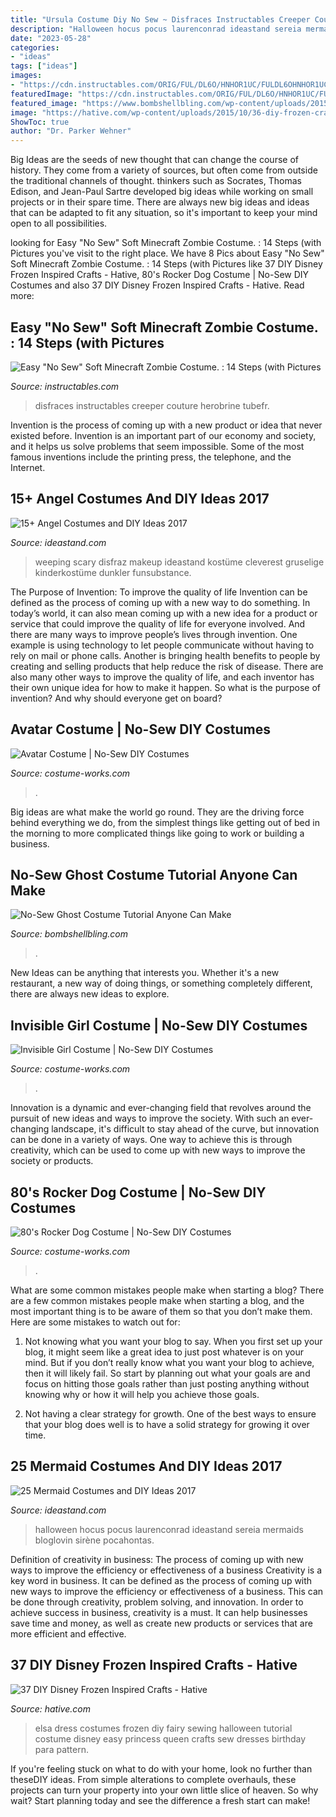 ```yaml
---
title: "Ursula Costume Diy No Sew ~ Disfraces Instructables Creeper Couture Herobrine Tubefr"
description: "Halloween hocus pocus laurenconrad ideastand sereia mermaids bloglovin sirène pocahontas"
date: "2023-05-28"
categories:
- "ideas"
tags: ["ideas"]
images:
- "https://cdn.instructables.com/ORIG/FUL/DL6O/HNHOR1UC/FULDL6OHNHOR1UC.jpg?frame=1"
featuredImage: "https://cdn.instructables.com/ORIG/FUL/DL6O/HNHOR1UC/FULDL6OHNHOR1UC.jpg?frame=1"
featured_image: "https://www.bombshellbling.com/wp-content/uploads/2015/10/No-Sew-Ghost-Poncho-Costume-3.jpg"
image: "https://hative.com/wp-content/uploads/2015/10/36-diy-frozen-crafts.jpg"
ShowToc: true
author: "Dr. Parker Wehner"
---
```



Big Ideas are the seeds of new thought that can change the course of history. They come from a variety of sources, but often come from outside the traditional channels of thought. thinkers such as Socrates, Thomas Edison, and Jean-Paul Sartre developed big ideas while working on small projects or in their spare time. There are always new big ideas and ideas that can be adapted to fit any situation, so it's important to keep your mind open to all possibilities.

	

		
looking for Easy &quot;No Sew&quot; Soft Minecraft Zombie Costume. : 14 Steps (with Pictures you've visit to the right place. We have 8 Pics about Easy &quot;No Sew&quot; Soft Minecraft Zombie Costume. : 14 Steps (with Pictures like 37 DIY Disney Frozen Inspired Crafts - Hative, 80&#039;s Rocker Dog Costume | No-Sew DIY Costumes and also 37 DIY Disney Frozen Inspired Crafts - Hative. Read more:
		
    
## Easy &quot;No Sew&quot; Soft Minecraft Zombie Costume. : 14 Steps (with Pictures

<img loading=lazy src="https://cdn.instructables.com/ORIG/FUL/DL6O/HNHOR1UC/FULDL6OHNHOR1UC.jpg?frame=1" onerror="this.onerror=null;this.src='https://tse3.mm.bing.net/th?id=OIP._vdpAHDfpJZquW1Mj6c9CwHaMD&amp;pid=15.1';" alt="Easy &quot;No Sew&quot; Soft Minecraft Zombie Costume. : 14 Steps (with Pictures">

_Source: instructables.com_

>disfraces instructables creeper couture herobrine tubefr. 

	

Invention is the process of coming up with a new product or idea that never existed before. Invention is an important part of our economy and society, and it helps us solve problems that seem impossible. Some of the most famous inventions include the printing press, the telephone, and the Internet.

    
## 15+ Angel Costumes And DIY Ideas 2017

<img loading=lazy src="https://ideastand.com/wp-content/uploads/2017/09/angel-costume-diy/12-angel-costume-diy-ideas-tutorials.jpg" onerror="this.onerror=null;this.src='https://tse1.mm.bing.net/th?id=OIP.LwgKrJzZT170i1pjHaGOqwHaJ4&amp;pid=15.1';" alt="15+ Angel Costumes and DIY Ideas 2017">

_Source: ideastand.com_

>weeping scary disfraz makeup ideastand kostüme cleverest gruselige kinderkostüme dunkler funsubstance. 

	

The Purpose of Invention: To improve the quality of life
Invention can be defined as the process of coming up with a new way to do something. In today’s world, it can also mean coming up with a new idea for a product or service that could improve the quality of life for everyone involved. And there are many ways to improve people’s lives through invention. One example is using technology to let people communicate without having to rely on mail or phone calls. Another is bringing health benefits to people by creating and selling products that help reduce the risk of disease. There are also many other ways to improve the quality of life, and each inventor has their own unique idea for how to make it happen. So what is the purpose of invention? And why should everyone get on board?

    
## Avatar Costume | No-Sew DIY Costumes

<img loading=lazy src="https://photos.costume-works.com/full/avatar49.jpg" onerror="this.onerror=null;this.src='https://tse1.mm.bing.net/th?id=OIP.zRpyzYmCuIpBgFSWZXnQLQHaRN&amp;pid=15.1';" alt="Avatar Costume | No-Sew DIY Costumes">

_Source: costume-works.com_

>. 

	

Big ideas are what make the world go round. They are the driving force behind everything we do, from the simplest things like getting out of bed in the morning to more complicated things like going to work or building a business.

    
## No-Sew Ghost Costume Tutorial Anyone Can Make

<img loading=lazy src="https://www.bombshellbling.com/wp-content/uploads/2015/10/No-Sew-Ghost-Poncho-Costume-3.jpg" onerror="this.onerror=null;this.src='https://tse1.mm.bing.net/th?id=OIP.MwgMrmKz7MZBv2yyOh17gwHaLE&amp;pid=15.1';" alt="No-Sew Ghost Costume Tutorial Anyone Can Make">

_Source: bombshellbling.com_

>. 

	

New Ideas can be anything that interests you. Whether it's a new restaurant, a new way of doing things, or something completely different, there are always new ideas to explore.

    
## Invisible Girl Costume | No-Sew DIY Costumes

<img loading=lazy src="https://photos.costume-works.com/full/invisible_girl.jpg" onerror="this.onerror=null;this.src='https://tse3.mm.bing.net/th?id=OIP.2HKaHH_EEtMqURVXtVkFjgHaJ1&amp;pid=15.1';" alt="Invisible Girl Costume | No-Sew DIY Costumes">

_Source: costume-works.com_

>. 

	

Innovation is a dynamic and ever-changing field that revolves around the pursuit of new ideas and ways to improve the society. With such an ever-changing landscape, it's difficult to stay ahead of the curve, but innovation can be done in a variety of ways. One way to achieve this is through creativity, which can be used to come up with new ways to improve the society or products.

    
## 80&#039;s Rocker Dog Costume | No-Sew DIY Costumes

<img loading=lazy src="https://photos.costume-works.com/full/80s_rocker_dog.jpg" onerror="this.onerror=null;this.src='https://tse3.mm.bing.net/th?id=OIP.jDNwN6Assdx4K9IOEK9AFQHaEX&amp;pid=15.1';" alt="80&#039;s Rocker Dog Costume | No-Sew DIY Costumes">

_Source: costume-works.com_

>. 

	

What are some common mistakes people make when starting a blog?
There are a few common mistakes people make when starting a blog, and the most important thing is to be aware of them so that you don’t make them. Here are some mistakes to watch out for:
1. Not knowing what you want your blog to say. When you first set up your blog, it might seem like a great idea to just post whatever is on your mind. But if you don’t really know what you want your blog to achieve, then it will likely fail. So start by planning out what your goals are and focus on hitting those goals rather than just posting anything without knowing why or how it will help you achieve those goals.

2. Not having a clear strategy for growth. One of the best ways to ensure that your blog does well is to have a solid strategy for growing it over time.

    
## 25 Mermaid Costumes And DIY Ideas 2017

<img loading=lazy src="https://ideastand.com/wp-content/uploads/2017/09/mermaid-costume-diy/4-mermaid-costume-diy-ideas-tutorials.jpg" onerror="this.onerror=null;this.src='https://tse4.mm.bing.net/th?id=OIP.8AW6BWy6SG_sET6BszO-3AHaK6&amp;pid=15.1';" alt="25 Mermaid Costumes and DIY Ideas 2017">

_Source: ideastand.com_

>halloween hocus pocus laurenconrad ideastand sereia mermaids bloglovin sirène pocahontas. 

	

Definition of creativity in business: The process of coming up with new ways to improve the efficiency or effectiveness of a business
Creativity is a key word in business. It can be defined as the process of coming up with new ways to improve the efficiency or effectiveness of a business. This can be done through creativity, problem solving, and innovation. 
In order to achieve success in business, creativity is a must. It can help businesses save time and money, as well as create new products or services that are more efficient and effective.

    
## 37 DIY Disney Frozen Inspired Crafts - Hative

<img loading=lazy src="https://hative.com/wp-content/uploads/2015/10/36-diy-frozen-crafts.jpg" onerror="this.onerror=null;this.src='https://tse4.mm.bing.net/th?id=OIP.Gk1I78ZZ9EcatD1JUxqZTwHaLH&amp;pid=15.1';" alt="37 DIY Disney Frozen Inspired Crafts - Hative">

_Source: hative.com_

>elsa dress costumes frozen diy fairy sewing halloween tutorial costume disney easy princess queen crafts sew dresses birthday para pattern. 

	

If you're feeling stuck on what to do with your home, look no further than theseDIY ideas. From simple alterations to complete overhauls, these projects can turn your property into your own little slice of heaven. So why wait? Start planning today and see the difference a fresh start can make!

